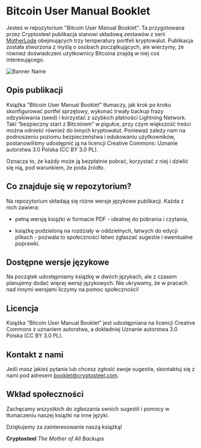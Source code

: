 # Bitcoin User Manual Booklet

Jesteś w repozytorium "Bitcoin User Manual Booklet". Ta przygotowana przez Cryptosteel publikacja stanowi składową zestawów z serii [MotherLode](https://cryptosteel.com/product/motherlode-crypto-starter-kit/) obejmujących trzy temperatury portfeli kryptowalut. Publikacja została stworzona z myślą o osobach początkujących, ale wierzymy, że również doświadczeni użytkownicy Bitcoina znajdą w niej coś interesującego.

![Banner Name](https://cryptosteel.com/wp-content/uploads/2019/10/cryptosteel-capsule-opening-wide.jpg)

## Opis publikacji

Książka "Bitcoin User Manual Booklet" tłumaczy, jak krok po kroku skonfigurować portfel sprzętowy, wykonać trwały backup frazy odzyskiwania (seed) i korzystać z szybkich płatności Lightning Network. Taki “bezpieczny start z Bitcoinem” w pigułce, przy czym większość treści można odnieść również do innych kryptowalut. Ponieważ zależy nam na podnoszeniu poziomu bezpieczeństwa i edukowaniu użytkowników, postanowiliśmy udostępnić ją na licencji Creative Commons: Uznanie autorstwa 3.0 Polska (CC BY 3.0 PL).

Oznacza to, że każdy może ją bezpłatnie pobrać, korzystać z niej i dzielić się nią, pod warunkiem, że poda źródło.


## Co znajduje się w repozytorium?

Na repozytorium składają się różne wersje językowe publikacji. Każda z nich zawiera:

- pełną wersję książki w formacie PDF - idealnej do pobrania i czytania,
    
- książkę podzieloną na rozdziały w oddzielnych, łatwych do edycji plikach - pozwala to społeczności łatwo zgłaszać sugestie i ewentualne poprawki.
   

## Dostępne wersje językowe

Na początek udostępniamy książkę w dwóch językach, ale z czasem planujemy dodać więcej wersji językowych. Nie ukrywamy, że w pracach nad innymi wersjami liczymy na pomoc społeczności!


## Licencja

Książka “Bitcoin User Manual Booklet” jest udostępniana na licencji Creative Commons z uznaniem autorstwa, a dokładniej Uznanie autorstwa 3.0 Polska (CC BY 3.0 PL).


## Kontakt z nami

Jeśli masz jakieś pytania lub chcesz zgłosić swoje sugestie, skontaktuj się z nami pod adresem booklet@cryptosteel.com.


## Wkład społeczności

Zachęcamy wszystkich do zgłaszania swoich sugestii i pomocy w tłumaczeniu naszej książki na inne języki.

Dziękujemy za zainteresowanie naszą książką!


**Cryptosteel**
*The Mother of All Backups*